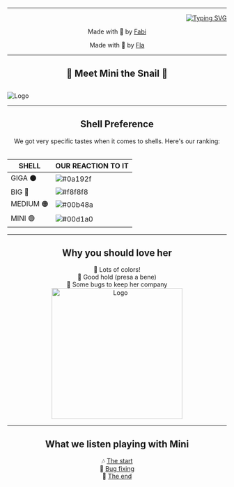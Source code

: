 <hr>
<div align="right">

[![Typing SVG](https://readme-typing-svg.demolab.com?font=Fira+Code&size=30&duration=2000&pause=100&color=1756D4&width=650&lines=+Mini+is+a+snail+🐌;+She+is+so+cute+💖;++++++SHE+IS+THE+BEST+🌟;++++++COME+ON+LOOK+AT+HER!+👀)]()
</div>

<div align="center">
</p>Made with 💖 by <a href="https://github.com/fchieric">Fabi </a></p>
</p> Made with 🍑 by <a href="https://github.com/Fmartu">Fla</a></p>

</div>

<hr>
<div align="center">
<h2>🐌 Meet Mini the Snail 🐌<h2>
</div>


![Logo](https://assets.iflscience.com/assets/articleNo/68292/aImg/66920/giant-snail-l.jpg)
<hr>

<div align="center">
  <h2>Shell Preference</h2>
</div>

<div align="center">
We got very specific tastes when it comes to shells. Here's our ranking:
<br><br>

| SHELL            | OUR REACTION TO IT                                                                |
| ----------------- | ------------------------------------------------------------------ |
| GIGA ⚫| ![#0a192f](https://media.tenor.com/QT6jaqG2gAAAAAAM/tri-sad.gif) |
| BIG 🔴| ![#f8f8f8](https://media.tenor.com/QT6jaqG2gAAAAAAM/tri-sad.gif) |
| MEDIUM 🟠| ![#00b48a](https://media.tenor.com/QT6jaqG2gAAAAAAM/tri-sad.gif) |
|MINI 🟢| ![#00d1a0](https://media.tenor.com/I3btKSBxue4AAAAM/yell-shout.gi) |
</div>
<hr>

<div align="center">
  <h2>Why you should love her</h2>
</div>

<div align="center">
  🎨 Lots of colors!<br>
  🐌 Good hold (presa a bene)<br>
  🐛 Some bugs to keep her company
</div>

<div align="center">
  <img src="https://i.pinimg.com/originals/a4/48/db/a448db719bd43ff73b5cb1359b507fdc.gif" alt="Logo" width="300">
</div>

<hr>

<div align="center">
  <h2>What we listen playing with Mini</h2>
</div>

<div align="center">
  🎶 <a href="https://www.youtube.com/watch?v=CgVIzt2cAog&t=144s&ab_channel=EmmePi">The start</a><br>
  🐞 <a href="https://awesomeopensource.com/project/elangosundar/awesome-README-templates">Bug fixing</a><br>
  🎉 <a href="https://www.youtube.com/watch?v=KlyXNRrsk4A&ab_channel=KatyPerryVEVO">The end</a>
</div>


